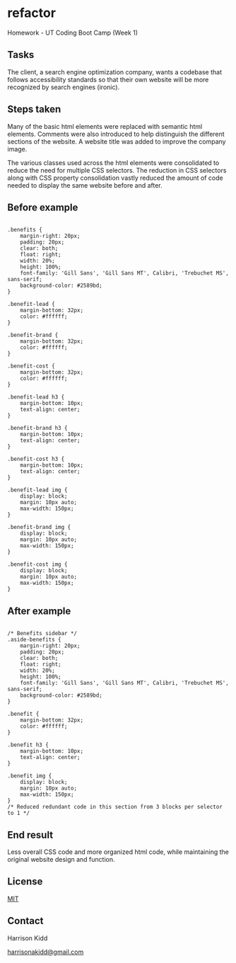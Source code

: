 # refactor 
Homework - UT Coding Boot Camp (Week 1)

## Tasks 
The client, a search engine optimization company, wants a codebase that follows accessibility standards so that their own website will be more recognized by search engines (ironic).

## Steps taken
Many of the basic html elements were replaced with semantic html elements.  Comments were also introduced to help distinguish the different sections of the website.  A website title was added to improve the company image.

The various classes used across the html elements were consolidated to reduce the need for multiple CSS selectors.  The reduction in CSS selectors along with CSS property consolidation vastly reduced the amount of code needed to display the same website before and after.

## Before example
```

.benefits {
    margin-right: 20px;
    padding: 20px;
    clear: both;
    float: right;
    width: 20%;
    height: 100%;
    font-family: 'Gill Sans', 'Gill Sans MT', Calibri, 'Trebuchet MS', sans-serif;
    background-color: #2589bd;
}

.benefit-lead {
    margin-bottom: 32px;
    color: #ffffff;
}

.benefit-brand {
    margin-bottom: 32px;
    color: #ffffff;
}

.benefit-cost {
    margin-bottom: 32px;
    color: #ffffff;
}

.benefit-lead h3 {
    margin-bottom: 10px;
    text-align: center;
}

.benefit-brand h3 {
    margin-bottom: 10px;
    text-align: center;
}

.benefit-cost h3 {
    margin-bottom: 10px;
    text-align: center;
}

.benefit-lead img {
    display: block;
    margin: 10px auto;
    max-width: 150px;
}

.benefit-brand img {
    display: block;
    margin: 10px auto;
    max-width: 150px;
}

.benefit-cost img {
    display: block;
    margin: 10px auto;
    max-width: 150px;
}

```
## After example
```

/* Benefits sidebar */
.aside-benefits {
    margin-right: 20px;
    padding: 20px;
    clear: both;
    float: right;
    width: 20%;
    height: 100%;
    font-family: 'Gill Sans', 'Gill Sans MT', Calibri, 'Trebuchet MS', sans-serif;
    background-color: #2589bd;
}

.benefit {
    margin-bottom: 32px;
    color: #ffffff; 
}

.benefit h3 {
    margin-bottom: 10px;
    text-align: center;
}

.benefit img {
    display: block;
    margin: 10px auto;
    max-width: 150px;
}
/* Reduced redundant code in this section from 3 blocks per selector to 1 */

```

## End result
Less overall CSS code and more organized html code, while maintaining the original website design and function.

## License
[MIT](https://choosealicense.com/licenses/mit/)

## Contact
Harrison Kidd

harrisonakidd@gmail.com
